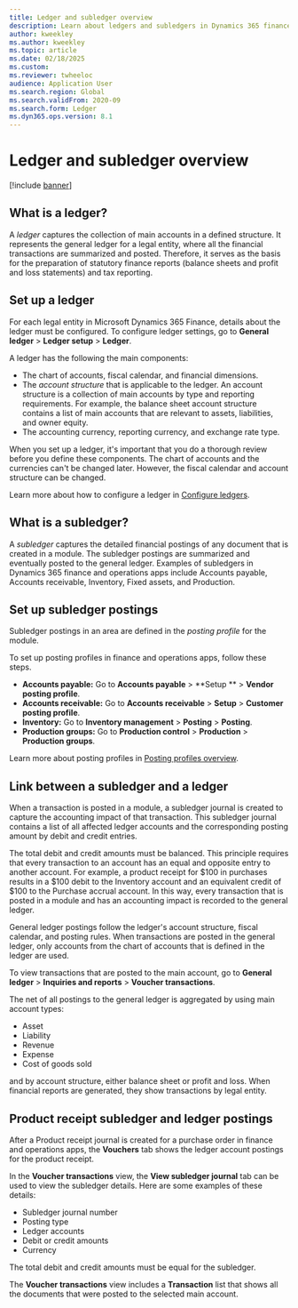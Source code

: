 ```yaml
---
title: Ledger and subledger overview
description: Learn about ledgers and subledgers in Dynamics 365 finance and operations apps.
author: kweekley
ms.author: kweekley
ms.topic: article
ms.date: 02/18/2025
ms.custom:
ms.reviewer: twheeloc
audience: Application User
ms.search.region: Global
ms.search.validFrom: 2020-09
ms.search.form: Ledger
ms.dyn365.ops.version: 8.1
---
```


# Ledger and subledger overview

[!include [banner](../includes/banner.md)]

## What is a ledger?

A *ledger* captures the collection of main accounts in a defined structure. It represents the general ledger for a legal entity, where all the financial transactions are summarized and posted. Therefore, it serves as the basis for the preparation of statutory finance reports (balance sheets and profit and loss statements) and tax reporting.

## Set up a ledger

For each legal entity in Microsoft Dynamics 365 Finance, details about the ledger must be configured. To configure ledger settings, go to **General ledger** \> **Ledger setup** \> **Ledger**.

A ledger has the following the main components:

- The chart of accounts, fiscal calendar, and financial dimensions.
- The *account structure* that is applicable to the ledger. An account structure is a collection of main accounts by type and reporting requirements. For example, the balance sheet account structure contains a list of main accounts that are relevant to assets, liabilities, and owner equity.
- The accounting currency, reporting currency, and exchange rate type.

When you set up a ledger, it's important that you do a thorough review before you define these components. The chart of accounts and the currencies can't be changed later. However, the fiscal calendar and account structure can be changed.

Learn more about how to configure a ledger in [Configure ledgers](configure-ledger.md).

## What is a subledger?

A *subledger* captures the detailed financial postings of any document that is created in a module. The subledger postings are summarized and eventually posted to the general ledger. Examples of subledgers in Dynamics 365 finance and operations apps include Accounts payable, Accounts receivable, Inventory, Fixed assets, and Production.

## Set up subledger postings

Subledger postings in an area are defined in the *posting profile* for the module.

To set up posting profiles in finance and operations apps, follow these steps.

- **Accounts payable:** Go to **Accounts payable** \> **Setup ** \> **Vendor posting profile**.
- **Accounts receivable:** Go to **Accounts receivable** \> **Setup** \> **Customer posting profile**.
- **Inventory:** Go to **Inventory management** \> **Posting** \> **Posting**.
- **Production groups:** Go to **Production control** \> **Production** \> **Production groups**.

Learn more about posting profiles in [Posting profiles overview](pstg-prfles-ovrvw.md).

## Link between a subledger and a ledger

When a transaction is posted in a module, a subledger journal is created to capture the accounting impact of that transaction. This subledger journal contains a list of all affected ledger accounts and the corresponding posting amount by debit and credit entries.

The total debit and credit amounts must be balanced. This principle requires that every transaction to an account has an equal and opposite entry to another account. For example, a product receipt for $100 in purchases results in a $100 debit to the Inventory account and an equivalent credit of $100 to the Purchase accrual account. In this way, every transaction that is posted in a module and has an accounting impact is recorded to the general ledger.

General ledger postings follow the ledger's account structure, fiscal calendar, and posting rules. When transactions are posted in the general ledger, only accounts from the chart of accounts that is defined in the ledger are used.

To view transactions that are posted to the main account, go to **General ledger** \> **Inquiries and reports** \> **Voucher transactions**.

The net of all postings to the general ledger is aggregated by using main account types:

- Asset
- Liability
- Revenue
- Expense
- Cost of goods sold

and by account structure, either balance sheet or profit and loss. When financial reports are generated, they show transactions by legal entity.

## Product receipt subledger and ledger postings

After a Product receipt journal is created for a purchase order in finance and operations apps, the **Vouchers** tab shows the ledger account postings for the product receipt.

In the **Voucher transactions** view, the **View subledger journal** tab can be used to view the subledger details. Here are some examples of these details:

- Subledger journal number
- Posting type
- Ledger accounts
- Debit or credit amounts
- Currency

The total debit and credit amounts must be equal for the subledger.

The **Voucher transactions** view includes a **Transaction** list that shows all the documents that were posted to the selected main account.
